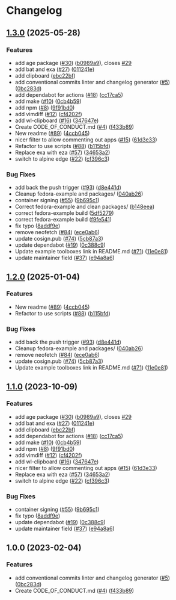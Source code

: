 # Changelog

## [1.3.0](https://github.com/ryan-j-walker/browser-toolbox/compare/v1.2.0...v1.3.0) (2025-05-28)


### Features

* add age package ([#30](https://github.com/ryan-j-walker/browser-toolbox/issues/30)) ([b0989a9](https://github.com/ryan-j-walker/browser-toolbox/commit/b0989a9f791771999c105122b64cbf8687574650)), closes [#29](https://github.com/ryan-j-walker/browser-toolbox/issues/29)
* add bat and exa ([#27](https://github.com/ryan-j-walker/browser-toolbox/issues/27)) ([011241e](https://github.com/ryan-j-walker/browser-toolbox/commit/011241e4ac1fdee5f3fbe8b8321e44ba8a0cb561))
* add clipboard ([ebc22bf](https://github.com/ryan-j-walker/browser-toolbox/commit/ebc22bf72a10043ebec55c285dfe5274f1378cc5))
* add conventional commits linter and changelog generator ([#5](https://github.com/ryan-j-walker/browser-toolbox/issues/5)) ([0bc283d](https://github.com/ryan-j-walker/browser-toolbox/commit/0bc283d271878071ef50a413bab48f3bfc1ab312))
* add dependabot for actions ([#18](https://github.com/ryan-j-walker/browser-toolbox/issues/18)) ([cc17ca5](https://github.com/ryan-j-walker/browser-toolbox/commit/cc17ca5202c1777d5e64799b00cb235b72027e24))
* add make ([#10](https://github.com/ryan-j-walker/browser-toolbox/issues/10)) ([0cb4b59](https://github.com/ryan-j-walker/browser-toolbox/commit/0cb4b59cdd98c47d2f6bfa21f801b99b045d5e40))
* add npm ([#8](https://github.com/ryan-j-walker/browser-toolbox/issues/8)) ([9f91bd0](https://github.com/ryan-j-walker/browser-toolbox/commit/9f91bd09272617c7b9203014222353265dc24947))
* add vimdiff ([#12](https://github.com/ryan-j-walker/browser-toolbox/issues/12)) ([cf4202f](https://github.com/ryan-j-walker/browser-toolbox/commit/cf4202f76752561d9b926c81933342a119e8a258))
* add wl-clipboard ([#16](https://github.com/ryan-j-walker/browser-toolbox/issues/16)) ([347647e](https://github.com/ryan-j-walker/browser-toolbox/commit/347647ea7f9f7bdb3b42d2a565df866f027a7ade))
* Create CODE_OF_CONDUCT.md ([#4](https://github.com/ryan-j-walker/browser-toolbox/issues/4)) ([f433b89](https://github.com/ryan-j-walker/browser-toolbox/commit/f433b89a1ed125c6c0a251c1eec60525cfe35820))
* New readme ([#89](https://github.com/ryan-j-walker/browser-toolbox/issues/89)) ([4ccb045](https://github.com/ryan-j-walker/browser-toolbox/commit/4ccb045c84e3de6ed2d3ca3fd97f08c4818f942e))
* nicer filter to allow commenting out apps ([#15](https://github.com/ryan-j-walker/browser-toolbox/issues/15)) ([61d3e33](https://github.com/ryan-j-walker/browser-toolbox/commit/61d3e330beb9c2a8bd557ef3872aa6595c76b1b2))
* Refactor to use scripts ([#88](https://github.com/ryan-j-walker/browser-toolbox/issues/88)) ([b115bfd](https://github.com/ryan-j-walker/browser-toolbox/commit/b115bfd1d21886124b60493009bb8a1e8da62413))
* Replace exa with eza ([#57](https://github.com/ryan-j-walker/browser-toolbox/issues/57)) ([34653a2](https://github.com/ryan-j-walker/browser-toolbox/commit/34653a2dde5b4e1cf895a2d65fc9168e064fa224))
* switch to alpine edge ([#22](https://github.com/ryan-j-walker/browser-toolbox/issues/22)) ([cf396c3](https://github.com/ryan-j-walker/browser-toolbox/commit/cf396c369ae8d8bb052df9b0c39d392f61b909ba))


### Bug Fixes

* add back the push trigger ([#93](https://github.com/ryan-j-walker/browser-toolbox/issues/93)) ([d8e441d](https://github.com/ryan-j-walker/browser-toolbox/commit/d8e441d157517bf80eb8f5c72bdf8a025c440bc5))
* Cleanup fedora-example and packages/ ([040ab26](https://github.com/ryan-j-walker/browser-toolbox/commit/040ab262f71a586088a227583b22ca1c259ab907))
* container signing ([#55](https://github.com/ryan-j-walker/browser-toolbox/issues/55)) ([9b695c1](https://github.com/ryan-j-walker/browser-toolbox/commit/9b695c1a21a94e7b6a40f5175408b8fc650e9413))
* Correct fedora-example and clean packages/ ([b148eea](https://github.com/ryan-j-walker/browser-toolbox/commit/b148eea6d158e2c663a72cf274a180eee91b2c8a))
* correct fedora-example build ([5df5279](https://github.com/ryan-j-walker/browser-toolbox/commit/5df52797c8d62b1d37c1b12d0637b0fc221731f2))
* correct fedora-example build ([f9fe541](https://github.com/ryan-j-walker/browser-toolbox/commit/f9fe541f82bdfda5509f7b8c1d5a782e283c3b50))
* fix typo ([8addf9e](https://github.com/ryan-j-walker/browser-toolbox/commit/8addf9e4499a83b2b9b591e9808470f3e3f6a46e))
* remove neofetch ([#84](https://github.com/ryan-j-walker/browser-toolbox/issues/84)) ([ece0ab6](https://github.com/ryan-j-walker/browser-toolbox/commit/ece0ab62a72200683246a9b184d87f7def6872a5))
* update cosign.pub ([#74](https://github.com/ryan-j-walker/browser-toolbox/issues/74)) ([5cb87a3](https://github.com/ryan-j-walker/browser-toolbox/commit/5cb87a3843be43ba5999c44006df83a09386ac59))
* update dependabot ([#19](https://github.com/ryan-j-walker/browser-toolbox/issues/19)) ([0c388c9](https://github.com/ryan-j-walker/browser-toolbox/commit/0c388c958985cdc7d3c2d3de5d6d58de09472edf))
* Update example toolboxes link in README.md ([#71](https://github.com/ryan-j-walker/browser-toolbox/issues/71)) ([11e0e81](https://github.com/ryan-j-walker/browser-toolbox/commit/11e0e81e3357638fa675dc6bbf06ab5443076c24))
* update maintainer field ([#37](https://github.com/ryan-j-walker/browser-toolbox/issues/37)) ([e94a8a6](https://github.com/ryan-j-walker/browser-toolbox/commit/e94a8a69c34f5692514ebcc8c3ac21e2f33aa947))

## [1.2.0](https://github.com/ublue-os/boxkit/compare/v1.1.0...v1.2.0) (2025-01-04)


### Features

* New readme ([#89](https://github.com/ublue-os/boxkit/issues/89)) ([4ccb045](https://github.com/ublue-os/boxkit/commit/4ccb045c84e3de6ed2d3ca3fd97f08c4818f942e))
* Refactor to use scripts ([#88](https://github.com/ublue-os/boxkit/issues/88)) ([b115bfd](https://github.com/ublue-os/boxkit/commit/b115bfd1d21886124b60493009bb8a1e8da62413))


### Bug Fixes

* add back the push trigger ([#93](https://github.com/ublue-os/boxkit/issues/93)) ([d8e441d](https://github.com/ublue-os/boxkit/commit/d8e441d157517bf80eb8f5c72bdf8a025c440bc5))
* Cleanup fedora-example and packages/ ([040ab26](https://github.com/ublue-os/boxkit/commit/040ab262f71a586088a227583b22ca1c259ab907))
* remove neofetch ([#84](https://github.com/ublue-os/boxkit/issues/84)) ([ece0ab6](https://github.com/ublue-os/boxkit/commit/ece0ab62a72200683246a9b184d87f7def6872a5))
* update cosign.pub ([#74](https://github.com/ublue-os/boxkit/issues/74)) ([5cb87a3](https://github.com/ublue-os/boxkit/commit/5cb87a3843be43ba5999c44006df83a09386ac59))
* Update example toolboxes link in README.md ([#71](https://github.com/ublue-os/boxkit/issues/71)) ([11e0e81](https://github.com/ublue-os/boxkit/commit/11e0e81e3357638fa675dc6bbf06ab5443076c24))

## [1.1.0](https://github.com/ublue-os/boxkit/compare/v1.0.0...v1.1.0) (2023-10-09)


### Features

* add age package ([#30](https://github.com/ublue-os/boxkit/issues/30)) ([b0989a9](https://github.com/ublue-os/boxkit/commit/b0989a9f791771999c105122b64cbf8687574650)), closes [#29](https://github.com/ublue-os/boxkit/issues/29)
* add bat and exa ([#27](https://github.com/ublue-os/boxkit/issues/27)) ([011241e](https://github.com/ublue-os/boxkit/commit/011241e4ac1fdee5f3fbe8b8321e44ba8a0cb561))
* add clipboard ([ebc22bf](https://github.com/ublue-os/boxkit/commit/ebc22bf72a10043ebec55c285dfe5274f1378cc5))
* add dependabot for actions ([#18](https://github.com/ublue-os/boxkit/issues/18)) ([cc17ca5](https://github.com/ublue-os/boxkit/commit/cc17ca5202c1777d5e64799b00cb235b72027e24))
* add make ([#10](https://github.com/ublue-os/boxkit/issues/10)) ([0cb4b59](https://github.com/ublue-os/boxkit/commit/0cb4b59cdd98c47d2f6bfa21f801b99b045d5e40))
* add npm ([#8](https://github.com/ublue-os/boxkit/issues/8)) ([9f91bd0](https://github.com/ublue-os/boxkit/commit/9f91bd09272617c7b9203014222353265dc24947))
* add vimdiff ([#12](https://github.com/ublue-os/boxkit/issues/12)) ([cf4202f](https://github.com/ublue-os/boxkit/commit/cf4202f76752561d9b926c81933342a119e8a258))
* add wl-clipboard ([#16](https://github.com/ublue-os/boxkit/issues/16)) ([347647e](https://github.com/ublue-os/boxkit/commit/347647ea7f9f7bdb3b42d2a565df866f027a7ade))
* nicer filter to allow commenting out apps ([#15](https://github.com/ublue-os/boxkit/issues/15)) ([61d3e33](https://github.com/ublue-os/boxkit/commit/61d3e330beb9c2a8bd557ef3872aa6595c76b1b2))
* Replace exa with eza ([#57](https://github.com/ublue-os/boxkit/issues/57)) ([34653a2](https://github.com/ublue-os/boxkit/commit/34653a2dde5b4e1cf895a2d65fc9168e064fa224))
* switch to alpine edge ([#22](https://github.com/ublue-os/boxkit/issues/22)) ([cf396c3](https://github.com/ublue-os/boxkit/commit/cf396c369ae8d8bb052df9b0c39d392f61b909ba))


### Bug Fixes

* container signing ([#55](https://github.com/ublue-os/boxkit/issues/55)) ([9b695c1](https://github.com/ublue-os/boxkit/commit/9b695c1a21a94e7b6a40f5175408b8fc650e9413))
* fix typo ([8addf9e](https://github.com/ublue-os/boxkit/commit/8addf9e4499a83b2b9b591e9808470f3e3f6a46e))
* update dependabot ([#19](https://github.com/ublue-os/boxkit/issues/19)) ([0c388c9](https://github.com/ublue-os/boxkit/commit/0c388c958985cdc7d3c2d3de5d6d58de09472edf))
* update maintainer field ([#37](https://github.com/ublue-os/boxkit/issues/37)) ([e94a8a6](https://github.com/ublue-os/boxkit/commit/e94a8a69c34f5692514ebcc8c3ac21e2f33aa947))

## 1.0.0 (2023-02-04)


### Features

* add conventional commits linter and changelog generator ([#5](https://github.com/ublue-os/boxkit/issues/5)) ([0bc283d](https://github.com/ublue-os/boxkit/commit/0bc283d271878071ef50a413bab48f3bfc1ab312))
* Create CODE_OF_CONDUCT.md ([#4](https://github.com/ublue-os/boxkit/issues/4)) ([f433b89](https://github.com/ublue-os/boxkit/commit/f433b89a1ed125c6c0a251c1eec60525cfe35820))
